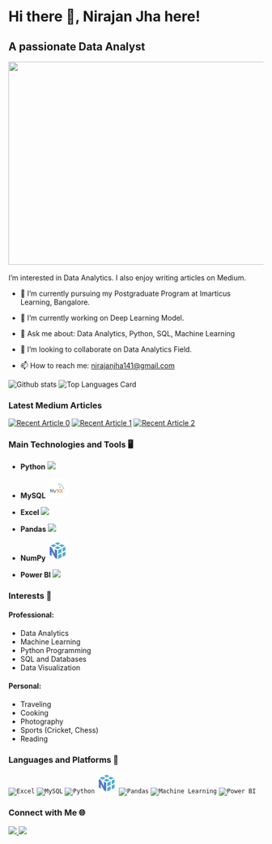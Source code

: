 # Hi there 👋, Nirajan Jha here!
## A passionate Data Analyst

<p align="center">
  <img src="https://user-images.githubusercontent.com/28517335/102723167-55adaf00-432c-11eb-80cc-45f32ffd8e3a.jpeg" height="400px" width="1000px">
</p>
<p>
I’m interested in Data Analytics. I also enjoy writing articles on Medium. 

</p>

- 🌱 I’m currently pursuing my Postgraduate Program at Imarticus Learning, Bangalore.
- 🔭 I’m currently working on Deep Learning Model.

- 💬 Ask me about: Data Analytics, Python, SQL, Machine Learning

- 🤝 I’m looking to collaborate on Data Analytics Field.
- 📫 How to reach me: <a href="mailto:nirajanjha141@gmail.com">nirajanjha141@gmail.com</a>


![Github stats](https://github-readme-stats.vercel.app/api?username=nirajan-jha&theme=highcontrast&show_icons=true&count_private=true)
![Top Languages Card](https://github-readme-stats.vercel.app/api/top-langs/?username=nirajan-jha&layout=compact)


### Latest Medium Articles

<a target="_blank" href="https://github-readme-medium-recent-article.vercel.app/medium/@nirajan_DataAnalyst/0"><img src="https://github-readme-medium-recent-article.vercel.app/medium/@nirajan_DataAnalyst/0" alt="Recent Article 0"></a>
<a target="_blank" href="https://github-readme-medium-recent-article.vercel.app/medium/@nirajan_DataAnalyst/1"><img src="https://github-readme-medium-recent-article.vercel.app/medium/@nirajan_DataAnalyst/1" alt="Recent Article 1"></a>
<a target="_blank" href="https://github-readme-medium-recent-article.vercel.app/medium/@nirajan_DataAnalyst/2"><img src="https://github-readme-medium-recent-article.vercel.app/medium/@nirajan_DataAnalyst/2" alt="Recent Article 2"></a>


### Main Technologies and Tools :desktop_computer:

- **Python** <img src="https://user-images.githubusercontent.com/28517335/102723536-9f979480-432e-11eb-8552-fdb39e939362.png" width="40px">

- **MySQL** <img src="https://raw.githubusercontent.com/github/explore/main/topics/mysql/mysql.png" width="40px">

- **Excel** <img src="https://img.icons8.com/color/48/000000/ms-excel.png" width="40px">

- **Pandas** <img src="https://raw.githubusercontent.com/github/explore/main/topics/pandas/pandas.png" width="40px">

- **NumPy** <img src="https://raw.githubusercontent.com/github/explore/main/topics/numpy/numpy.png" width="40px">

- **Power BI** <img src="https://img.icons8.com/color/48/000000/microsoft-power-bi.png" width="40px">

### Interests 🌟

#### Professional:
- Data Analytics
- Machine Learning
- Python Programming
- SQL and Databases
- Data Visualization

#### Personal:
- Traveling
- Cooking
- Photography
- Sports (Cricket, Chess)
- Reading


### Languages and Platforms 🦄

<code><img height="40" src="https://img.icons8.com/color/48/000000/microsoft-excel-2019.png" alt="Excel"></code>
<code><img height="40" src="https://img.icons8.com/color/48/000000/mysql.png" alt="MySQL"></code>
<code><img height="40" src="https://user-images.githubusercontent.com/28517335/102723536-9f979480-432e-11eb-8552-fdb39e939362.png" alt="Python"></code>
<code><img height="40" src="https://raw.githubusercontent.com/github/explore/main/topics/numpy/numpy.png" alt="NumPy"></code>
<code><img height="40" src="https://img.icons8.com/ios-filled/50/000000/pandas.png" alt="Pandas"></code>
<code><img height="40" src="https://img.icons8.com/ios-filled/50/000000/machine-learning.png" alt="Machine Learning"></code>
<code><img height="40" src="https://img.icons8.com/color/48/000000/microsoft-power-bi.png" alt="Power BI"></code>


### Connect with Me 🌐
<p>
<a href="https://www.linkedin.com/in/nirajan-jha/">
<img src="https://img.shields.io/badge/LinkedIn-nirajan-blue">
</a>
<a href="https://medium.com/@nirajan_DataAnalyst">
<img src="https://img.shields.io/badge/Medium-nirajan-blue">
</a>
</p>






